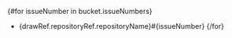 {#for issueNumber in bucket.issueNumbers}
 - {drawRef.repositoryRef.repositoryName}#{issueNumber}
{/for}